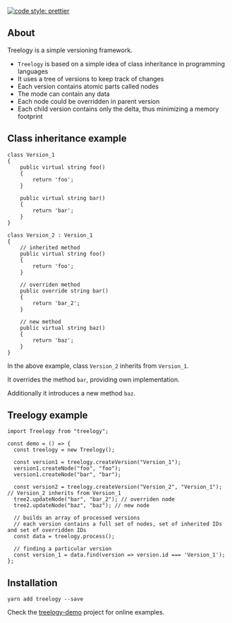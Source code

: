 [![code style: prettier](https://img.shields.io/badge/code_style-prettier-ff69b4.svg?style=flat-square)](https://github.com/prettier/prettier)

## About

Treelogy is a simple versioning framework.

* `Treelogy` is based on a simple idea of class inheritance in programming languages
* It uses a tree of versions to keep track of changes
* Each version contains atomic parts called nodes
* The mode can contain any data
* Each node could be overridden in parent version
* Each child version contains only the delta, thus minimizing a memory footprint

## Class inheritance example

```
class Version_1
{
    public virtual string foo()
    {
        return 'foo';  
    }

    public virtual string bar()
    {
        return 'bar';  
    }
}
```

```
class Version_2 : Version_1
{
    // inherited method
    public virtual string foo()
    {  
        return 'foo';  
    }

    // overriden method
    public override string bar()
    {  
        return 'bar_2';  
    }

    // new method
    public virtual string baz()
    {  
        return 'baz';  
    }
}
```

In the above example, class `Version_2` inherits from `Version_1`.

It overrides the method `bar`, providing own implementation.

Additionally it introduces a new method `baz`.

## Treelogy example

```
import Treelogy from "treelogy";

const demo = () => {
  const treelogy = new Treelogy();

  const version1 = treelogy.createVersion("Version_1");
  version1.createNode("foo", "foo");
  version1.createNode("bar", "bar");

  const version2 = treelogy.createVersion("Version_2", "Version_1"); // Version_2 inherits from Version_1
  tree2.updateNode("bar", "bar_2"); // overriden node
  tree2.updateNode("baz", "baz"); // new node

  // builds an array of processed versions
  // each version contains a full set of nodes, set of inherited IDs and set of overridden IDs
  const data = treelogy.process();

  // finding a particular version
  const version_1 = data.find(version => version.id === 'Version_1');
};
```

## Installation

```
yarn add treelogy --save
```

Check the [treelogy-demo](https://github.com/dkozar/treelogy-demo) project for online examples.
